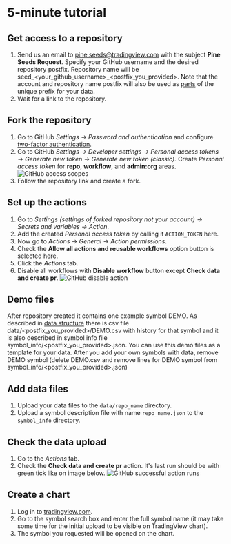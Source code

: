 [2fa]: https://github.com/settings/security
[chart]: https://tradingview.com/chart
[_data]: /data.md

# 5-minute tutorial

## Get access to a repository

1. Send us an email to pine.seeds@tradingview.com with the subject __Pine Seeds Request__. Specify your GitHub username and the desired repository postfix. Repository name will be seed_\<your_github_username>_\<postfix_you_provided>. Note that the account and repository name postfix will also be used as [parts](README.md#Example) of the unique prefix for your data.
2. Wait for a link to the repository.

## Fork the repository

1. Go to GitHub _Settings → Password and authentication_ and configure [two-factor authentication][2fa].
2. Go to GitHub _Settings → Developer settings → Personal access tokens → Generate new token → Generate new token (classic)_. Create _Personal access token_ for __repo__, __workflow__, and __admin:org__ areas.
    ![GitHub access scopes](/images/github_access_scopes.png)
3. Follow the repository link and create a fork.

## Set up the actions

1. Go to _Settings (settings of forked repository not your account) → Secrets and variables → Action_.
2. Add the created _Personal access token_ by calling it `ACTION_TOKEN` here.
3. Now go to _Actions → General → Action permissions_.
4. Check the __Allow all actions and reusable workflows__ option button is selected here.
5. Click the _Actions_ tab.
6. Disable all workflows with __Disable workflow__ button except __Check data and create pr__.
    ![GitHub disable action](/images/github_action_disable.png)

## Demo files

After repository created it contains one example symbol DEMO. As described in [data structure][_data] there is csv file data/\<postfix_you_provided>/DEMO.csv with history for that symbol
and it is also described in symbol info file symbol_info/\<postfix_you_provided>.json. You can use this demo files as a template for your data. After you add your own symbols with data,
remove DEMO symbol (delete DEMO.csv and remove lines for DEMO symbol from symbol_info/\<postfix_you_provided>.json)

## Add data files

1. Upload your data files to the `data/repo_name` directory.
2. Upload a symbol description file with name `repo_name.json` to the `symbol_info` directory.

## Check the data upload

1. Go to the _Actions_ tab.
2. Check the __Check data and create pr__ action. It's last run should be with green tick like on image below.
    ![GitHub successful action runs](/images/github_ok_action.png)

## Create a chart

1. Log in to [tradingview.com][chart].
2. Go to the symbol search box and enter the full symbol name (it may take some time for the initial upload to be visible on TradingView chart).
3. The symbol you requested will be opened on the chart.
